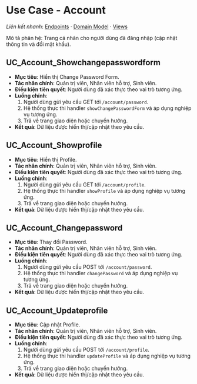 # Use Case - Account

*Liên kết nhanh*: [Endpoints](../../APIs/Account/Endpoints.md) · [Domain Model](DomainModel.mmd) · [Views](Views.md)

Mô tả phân hệ: Trang cá nhân cho người dùng đã đăng nhập (cập nhật thông tin và đổi mật khẩu).

## UC_Account_Showchangepasswordform

* **Mục tiêu**: Hiển thị Change Password Form.
* **Tác nhân chính**: Quản trị viên, Nhân viên hỗ trợ, Sinh viên.
* **Điều kiện tiên quyết**: Người dùng đã xác thực theo vai trò tương ứng.
* **Luồng chính**:
  1. Người dùng gửi yêu cầu GET tới `/account/password`.
  2. Hệ thống thực thi handler `showChangePasswordForm` và áp dụng nghiệp vụ tương ứng.
  3. Trả về trang giao diện hoặc chuyển hướng.
* **Kết quả**: Dữ liệu được hiển thị/cập nhật theo yêu cầu.

## UC_Account_Showprofile

* **Mục tiêu**: Hiển thị Profile.
* **Tác nhân chính**: Quản trị viên, Nhân viên hỗ trợ, Sinh viên.
* **Điều kiện tiên quyết**: Người dùng đã xác thực theo vai trò tương ứng.
* **Luồng chính**:
  1. Người dùng gửi yêu cầu GET tới `/account/profile`.
  2. Hệ thống thực thi handler `showProfile` và áp dụng nghiệp vụ tương ứng.
  3. Trả về trang giao diện hoặc chuyển hướng.
* **Kết quả**: Dữ liệu được hiển thị/cập nhật theo yêu cầu.

## UC_Account_Changepassword

* **Mục tiêu**: Thay đổi Password.
* **Tác nhân chính**: Quản trị viên, Nhân viên hỗ trợ, Sinh viên.
* **Điều kiện tiên quyết**: Người dùng đã xác thực theo vai trò tương ứng.
* **Luồng chính**:
  1. Người dùng gửi yêu cầu POST tới `/account/password`.
  2. Hệ thống thực thi handler `changePassword` và áp dụng nghiệp vụ tương ứng.
  3. Trả về trang giao diện hoặc chuyển hướng.
* **Kết quả**: Dữ liệu được hiển thị/cập nhật theo yêu cầu.

## UC_Account_Updateprofile

* **Mục tiêu**: Cập nhật Profile.
* **Tác nhân chính**: Quản trị viên, Nhân viên hỗ trợ, Sinh viên.
* **Điều kiện tiên quyết**: Người dùng đã xác thực theo vai trò tương ứng.
* **Luồng chính**:
  1. Người dùng gửi yêu cầu POST tới `/account/profile`.
  2. Hệ thống thực thi handler `updateProfile` và áp dụng nghiệp vụ tương ứng.
  3. Trả về trang giao diện hoặc chuyển hướng.
* **Kết quả**: Dữ liệu được hiển thị/cập nhật theo yêu cầu.
